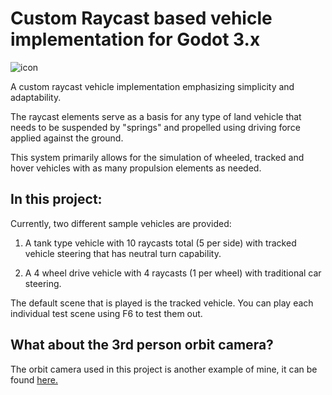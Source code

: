 # Custom Raycast based vehicle implementation for Godot 3.x

![icon](https://github.com/Tobalation/RaycastVehicleTest/blob/master/icon.png)

A custom raycast vehicle implementation emphasizing simplicity and adaptability.

The raycast elements serve as a basis for any type of land vehicle that needs to be suspended by "springs" and propelled
using driving force applied against the ground.

This system primarily allows for the simulation of wheeled, tracked and hover vehicles with as many propulsion elements as needed.

## In this project:

Currently, two different sample vehicles are provided:

1. A tank type vehicle with 10 raycasts total (5 per side) with tracked vehicle steering that has neutral turn capability.

2. A 4 wheel drive vehicle with 4 raycasts (1 per wheel) with traditional car steering.

The default scene that is played is the tracked vehicle. You can play each individual test scene using F6 to test them out.

## What about the 3rd person orbit camera?
The orbit camera used in this project is another example of mine, it can be found [here.](https://github.com/Tobalation/Godot-orbit-camera)
